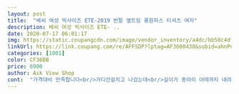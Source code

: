 ```yaml
---
layout: post 
title:  "베씨 여성 빅사이즈 ETE-2019 반팔 옆트임 롱원피스 티셔츠 여자" 
description: 베씨 여성 빅사이즈 ETE- ..
date: 2020-07-17 06:01:17 
img: https://static.coupangcdn.com/image/vendor_inventory/a4dc/bb50c4df627d8d8f1f90b4815cf8b009898240e3dba3a60038e08568fd62.jpg 
linkUrl: https://link.coupang.com/re/AFFSDP?lptag=AF3600438&subid=ahnPublicAsk&pageKey=296662341&itemId=935209428&vendorItemId=5316625742&traceid=V0-113-63fc22d4f6e673ed 
categories: [1001] 
color: CF36BB 
price: 6900 
author: Ask View Shop 
cont:  "가격대비 만족합니다<br/>가디건걸치고 나갔는데<br/>길이가 종아리 아래까지 내려와서<br/>모두 만족합니다<br/>무릎아래길이로<br/>밉지않게 뱃살커버 되고요<br/>여러사람이이쁘다고하네요<br/>옷감재질도좋고 무난한게<br/>이옷 회색샀었는데 좋고 편해서 검정으로 하나 더 주문했어요.<br/>회색보다 박음질이 좀 그렇지만 저렴하게 집에서 입어요.<br/>잠깐 근처 나갈때도 좋고요지인들한테 주려고 몇벌 더 샀답니다.<br/>배송비가 있어서 겸사겸사요^^<br/>자주 입게될거 같아요<br/>잘 입겠습니다<br/>장보러갈때 단골 옷이 될거같아요<br/>전 작은키에 통통이 주부인데<br/>제가161에 60키로인데<br/>집근처외출할때와출근할때<br/>하늘 하늘 보들보들한 롱 스커트<br/>" 
---
```

